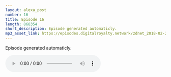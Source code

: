 ```yaml
---
layout: alexa_post
number: 16
title: Episode 16
length: 868354
short_description: Episode generated automaticly.
mp3_asset_link: https://episodes.digitalroyalty.network/zdnet_2018-02-27_01-00-04.mp3
---
```


Episode generated automaticly.

<audio controls>
    <source src="{{ page.mp3_asset_link }}" type="audio/mpeg">
</audio>